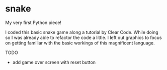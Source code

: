 # snake
My very first Python piece!

I coded this basic snake game along a tutorial by Clear Code. While doing so I was already able to refactor the code a little. I left out graphics to focus on getting familiar with the basic workings of this magnificent language.

TODO
- add game over screen with reset button
